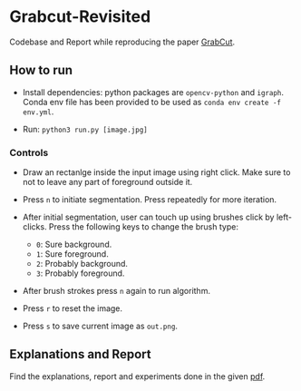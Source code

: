 # Grabcut-Revisited

Codebase and Report while reproducing the paper [GrabCut](https://cvg.ethz.ch/teaching/cvl/2012/grabcut-siggraph04.pdf).

## How to run

- Install dependencies: python packages are `opencv-python` and `igraph`.  
Conda env file has been provided to be used as `conda env create -f env.yml`.

- Run: `python3 run.py [image.jpg]`

### Controls

- Draw an rectanlge inside the input image using right click. Make sure to not to leave any part of foreground outside it.  
- Press `n` to initiate segmentation. Press repeatedly for more iteration.
- After initial segmentation, user can touch up using brushes click by left-clicks. Press the following keys to change the brush type:
  - `0`: Sure background.
  - `1`: Sure foreground.
  - `2`: Probably background.
  - `3`: Probably foreground.

- After brush strokes press `n` again to run algorithm.

- Press `r` to reset the image.

- Press `s` to save current image as `out.png`.

## Explanations and Report

Find the explanations, report and experiments done in the given [pdf](GrabCut_Algorithm.pdf).
